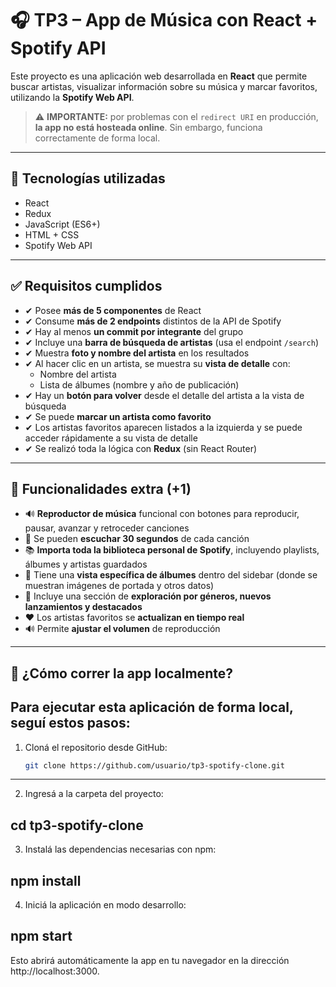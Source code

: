 # 🎧 TP3 – App de Música con React + Spotify API

Este proyecto es una aplicación web desarrollada en **React** que permite buscar artistas, visualizar información sobre su música y marcar favoritos, utilizando la **Spotify Web API**.

> ⚠️ **IMPORTANTE:** por problemas con el `redirect URI` en producción, **la app no está hosteada online**. Sin embargo, funciona correctamente de forma local.

---

## 🚀 Tecnologías utilizadas

- React
- Redux
- JavaScript (ES6+)
- HTML + CSS
- Spotify Web API

---

## ✅ Requisitos cumplidos

- ✔ Posee **más de 5 componentes** de React
- ✔ Consume **más de 2 endpoints** distintos de la API de Spotify
- ✔ Hay al menos **un commit por integrante** del grupo
- ✔ Incluye una **barra de búsqueda de artistas** (usa el endpoint `/search`)
- ✔ Muestra **foto y nombre del artista** en los resultados
- ✔ Al hacer clic en un artista, se muestra su **vista de detalle** con:
  - Nombre del artista
  - Lista de álbumes (nombre y año de publicación)
- ✔ Hay un **botón para volver** desde el detalle del artista a la vista de búsqueda
- ✔ Se puede **marcar un artista como favorito**
- ✔ Los artistas favoritos aparecen listados a la izquierda y se puede acceder rápidamente a su vista de detalle
- ✔ Se realizó toda la lógica con **Redux** (sin React Router)

---

## 🌟 Funcionalidades extra (+1)

- 🔊 **Reproductor de música** funcional con botones para reproducir, pausar, avanzar y retroceder canciones
- 🎵 Se pueden **escuchar 30 segundos** de cada canción
- 📚 **Importa toda la biblioteca personal de Spotify**, incluyendo playlists, álbumes y artistas guardados
- 📁 Tiene una **vista específica de álbumes** dentro del sidebar (donde se muestran imágenes de portada y otros datos)
- 🎨 Incluye una sección de **exploración por géneros, nuevos lanzamientos y destacados**
- ❤️ Los artistas favoritos se **actualizan en tiempo real**
- 🔊 Permite **ajustar el volumen** de reproducción

---

## 🧪 ¿Cómo correr la app localmente?

Para ejecutar esta aplicación de forma local, seguí estos pasos:
------------------------------------------------------------------
1. Cloná el repositorio desde GitHub:

   ```bash
   git clone https://github.com/usuario/tp3-spotify-clone.git
------------------------------------------------------------------
2. Ingresá a la carpeta del proyecto:


cd tp3-spotify-clone
------------------------------------------------------------------
3. Instalá las dependencias necesarias con npm:

npm install
------------------------------------------------------------------
4. Iniciá la aplicación en modo desarrollo:

npm start
-----------------------------------------------------------------------------------------
Esto abrirá automáticamente la app en tu navegador en la dirección http://localhost:3000.